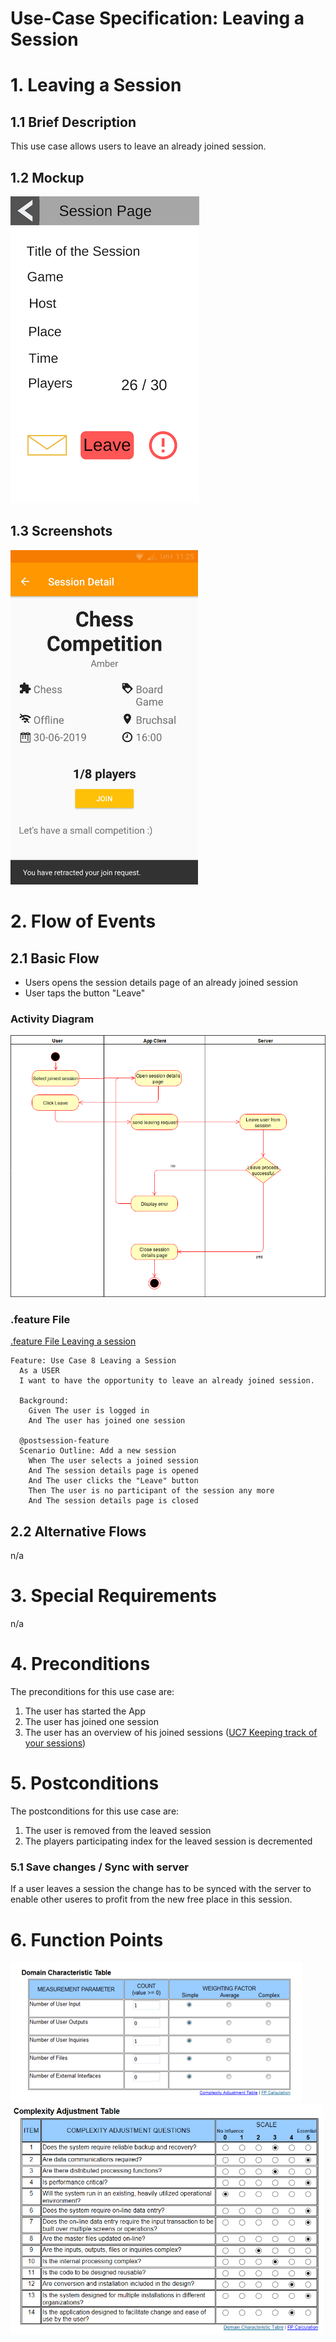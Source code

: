 # Use-Case Specification: Leaving a Session 

# 1. Leaving a Session

## 1.1 Brief Description
This use case allows users to leave an already joined session.

## 1.2 Mockup 
![Mockup Leave a Session](../mockups/Join_Session_afterjoin.png)

## 1.3 Screenshots
<img src="./Screenshots/UC8_Leave_Session_Screenshot.png" alt="Screenshot leaving a session" width="300"/>

# 2. Flow of Events

## 2.1 Basic Flow
- Users opens the session details page of an already joined session
- User taps the button "Leave"

### Activity Diagram
![Activity Diagram](../activity_diagrams/UCD8_Leave_Session.png)

### .feature File

[.feature File Leaving a session](../../frontend/app/src/androidTest/assets/UC8_Leave_Session.feature)
```Cucumber
Feature: Use Case 8 Leaving a Session
  As a USER
  I want to have the opportunity to leave an already joined session.

  Background:
    Given The user is logged in
    And The user has joined one session

  @postsession-feature
  Scenario Outline: Add a new session
    When The user selects a joined session
    And The session details page is opened
    And The user clicks the "Leave" button
    Then The user is no participant of the session any more
    And The session details page is closed
```

## 2.2 Alternative Flows
n/a

# 3. Special Requirements
n/a

# 4. Preconditions
The preconditions for this use case are:
1. The user has started the App
2. The user has joined one session
3. The user has an overview of his joined sessions ([UC7 Keeping track of your sessions](./UC7_Keeping_Track.md))

# 5. Postconditions
The postconditions for this use case are:
1. The user is removed from the leaved session
2. The players participating index for the leaved session is decremented

### 5.1 Save changes / Sync with server

If a user leaves a session the change has to be synced with the server to enable other useres to profit from the new free place in this session. 


# 6. Function Points
![Function Points UC8_Leave_Session](../function_points/UC8_Leave.png)
<img src="../function_points/Blue_print.png" alt="Function Points Blue_Print" width="500"/>